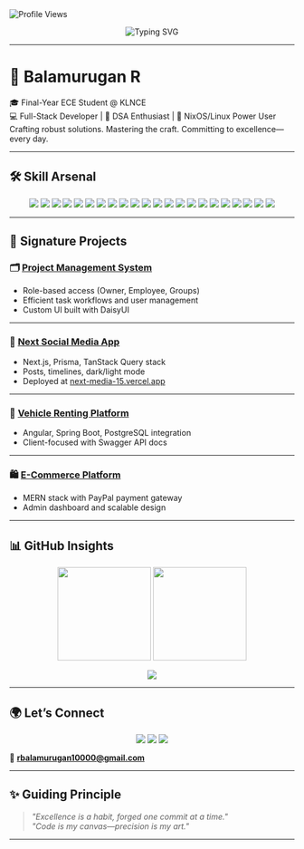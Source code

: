 <!-- Profile Views -->
<img src="https://komarev.com/ghpvc/?username=Balamurugan-1000&color=7b68ee&style=flat-square" alt="Profile Views" />

<!-- Typing Banner -->
<p align="center">
  <img src="https://readme-typing-svg.herokuapp.com?font=JetBrains+Mono&size=22&duration=4000&pause=1000&color=82aaff¢er=true&vCenter=true&width=480&lines=Full-Stack+Engineer+%7C+Linux+Enthusiast" alt="Typing SVG" />
</p>

---

# 👋 **Balamurugan R**

🎓 Final-Year ECE Student @ KLNCE  
💻 Full-Stack Developer | 🧠 DSA Enthusiast | 🐧 NixOS/Linux Power User  
Crafting robust solutions. Mastering the craft. Committing to excellence—every day.

---

## 🛠️ **Skill Arsenal**

<p align="center">
  <!-- Frontend -->
  <img src="https://img.shields.io/badge/-React-61DAFB?style=flat-square&logo=react&logoColor=black" />
  <img src="https://img.shields.io/badge/-Next.js-000?style=flat-square&logo=nextdotjs" />
  <img src="https://img.shields.io/badge/-Vue.js-4FC08D?style=flat-square&logo=vue.js" />
  <img src="https://img.shields.io/badge/-Angular-DD0031?style=flat-square&logo=angular" />
  <img src="https://img.shields.io/badge/-Nuxt.js-00C58E?style=flat-square&logo=nuxtdotjs" />
  <img src="https://img.shields.io/badge/-Tailwind_CSS-38B2AC?style=flat-square&logo=tailwindcss" />
  <img src="https://img.shields.io/badge/-Redux-764ABC?style=flat-square&logo=redux" />
  <!-- Backend -->
  <img src="https://img.shields.io/badge/-Node.js-339933?style=flat-square&logo=nodedotjs" />
  <img src="https://img.shields.io/badge/-Express.js-000000?style=flat-square&logo=express" />
  <img src="https://img.shields.io/badge/-Spring_Boot-6DB33F?style=flat-square&logo=springboot" />
  <img src="https://img.shields.io/badge/-Go-00ADD8?style=flat-square&logo=go" />
  <img src="https://img.shields.io/badge/-REST_API-FF6F61?style=flat-square&logo=rest" />
  <!-- Databases -->
  <img src="https://img.shields.io/badge/-PostgreSQL-336791?style=flat-square&logo=postgresql" />
  <img src="https://img.shields.io/badge/-MongoDB-47A248?style=flat-square&logo=mongodb" />
  <img src="https://img.shields.io/badge/-MySQL-4479A1?style=flat-square&logo=mysql" />
  <img src="https://img.shields.io/badge/-Prisma-2D3748?style=flat-square&logo=prisma" />
  <!-- DevOps & Tools -->
  <img src="https://img.shields.io/badge/-Docker-2496ED?style=flat-square&logo=docker" />
  <img src="https://img.shields.io/badge/-Git-F05032?style=flat-square&logo=git" />
  <img src="https://img.shields.io/badge/-GitHub-181717?style=flat-square&logo=github" />
  <img src="https://img.shields.io/badge/-NixOS-5277C3?style=flat-square&logo=nixos" />
  <img src="https://img.shields.io/badge/-Neovim-57A143?style=flat-square&logo=neovim" />
  <!-- CS Fundamentals -->
  <img src="https://img.shields.io/badge/-DSA-FFD700?style=flat-square&logo=code" />
</p>

---

## 🌟 **Signature Projects**

### 🗂️ **[Project Management System](https://github.com/Balamurugan-1000/Task-manager)**  
- Role-based access (Owner, Employee, Groups)  
- Efficient task workflows and user management  
- Custom UI built with DaisyUI  

---

### 📱 **[Next Social Media App](https://github.com/Balamurugan-1000/next-media)**  
- Next.js, Prisma, TanStack Query stack  
- Posts, timelines, dark/light mode  
- Deployed at [next-media-15.vercel.app](https://next-media-15.vercel.app)  

---

### 🚗 **[Vehicle Renting Platform](https://github.com/Balamurugan-1000/RentARide)**  
- Angular, Spring Boot, PostgreSQL integration  
- Client-focused with Swagger API docs  

---

### 🛍️ **[E-Commerce Platform](https://github.com/Balamurugan-1000/Ecommerce-MERN)**  
- MERN stack with PayPal payment gateway  
- Admin dashboard and scalable design  

---

## 📊 **GitHub Insights**

<p align="center">
  <img src="https://github-readme-stats.vercel.app/api?username=Balamurugan-1000&show_icons=true&theme=tokyonight&hide_border=true" height="165"/>
  <img src="https://github-readme-stats.vercel.app/api/top-langs/?username=Balamurugan-1000&layout=compact&theme=tokyonight&hide_border=true" height="165"/>
</p>

<p align="center">
  <img src="https://github-readme-streak-stats.herokuapp.com?user=Balamurugan-1000&theme=tokyonight&hide_border=true" />
</p>

---

## 🌍 **Let’s Connect**

<p align="center">
  <a href="https://linkedin.com/in/balamurugan1000"><img src="https://img.shields.io/badge/-LinkedIn-0A66C2?style=flat-square&logo=linkedin&logoColor=white" /></a>
  <a href="https://github.com/Balamurugan-1000"><img src="https://img.shields.io/badge/-GitHub-181717?style=flat-square&logo=github&logoColor=white" /></a>
  <a href="https://balamuruganr.me"><img src="https://img.shields.io/badge/-Portfolio-000?style=flat-square&logo=firefox&logoColor=white" /></a>
</p>

📧 **rbalamurugan10000@gmail.com**

---

## ✨ **Guiding Principle**

> *"Excellence is a habit, forged one commit at a time."*  
> *"Code is my canvas—precision is my art."*  

---
